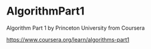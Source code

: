 # AlgorithmPart1
Algorithm Part 1 by Princeton University from Coursera

https://www.coursera.org/learn/algorithms-part1
